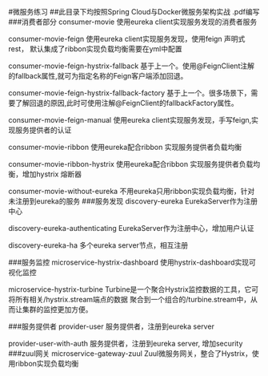 #微服务练习
##此目录下均按照Spring Cloud与Docker微服务架构实战 .pdf编写
###消费者部分
consumer-movie                  使用eureka client实现服务发现的消费者服务

consumer-movie-feign            使用eureka client实现服务发现，使用feign 声明式rest，
                                默认集成了ribbon实现负载均衡需要在yml中配置
                                
consumer-movie-feign-hystrix-fallback   基于上一个。使用@FeignClient注解的fallback属性,就可为指定名称的Feign客户端添加回退。

consumer-movie-feign-hystrix-fallback-factory   基于上一个。很多场景下，需要了解回退的原因,此时可使用注解@FeignClient的fallbackFactory属性。

consumer-movie-feign-manual     使用eureka client实现服务发现，手写feign,实现服务提供者的认证

consumer-movie-ribbon           使用eureka配合ribbon 实现服务提供者负载均衡

consumer-movie-ribbon-hystrix   使用eureka配合ribbon 实现服务提供者负载均衡，增加hystrix 熔断器

consumer-movie-without-eureka   不用eureka只用ribbon实现负载均衡，针对未注册到eureka的服务
###服务发现
discovery-eureka                EurekaServer作为注册中心

discovery-eureka-authenticating EurekaServer作为注册中心，增加用户认证

discovery-eureka-ha             多个eureka server节点，相互注册

###服务监控
microservice-hystrix-dashboard   使用hystrix-dashboard实现可视化监控

microservice-hystrix-turbine      Turbine是一个聚合Hystrix监控数据的工具，它可将所有相关/hystrix.stream端点的数据
                                  聚合到一个组合的/turbine.stream中，从而让集群的监控更加方便。
                                  
###服务提供者
provider-user                      服务提供者，注册到eureka server

provider-user-with-auth            服务提供者，注册到eureka server, 增加security
###zuul网关
microservice-gateway-zuul          Zuul微服务网关，整合了Hystrix，使用ribbon实现负载均衡
